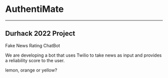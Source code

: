 # AuthentiMate
---
## Durhack 2022 Project

Fake News Rating ChatBot



We are developing a bot that uses Twilio to take news as input and provides a reliability score to the user. 

lemon, orange or yellow?